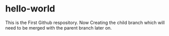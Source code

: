 # hello-world
This is the First Github respository.
Now Creating the child branch which will need to be merged with the parent branch later on. 

